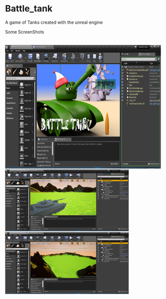 # Battle_tank
A game of Tanks created with the unreal engine

Some ScreenShots
<br/><br/><br/>
<img src="Images/Capture3.PNG" height="400" width="814"/><br/>
<img src="Images/Capture.PNG" height="200" width="400"/> &nbsp;&nbsp;<img src="Images/Capture2.PNG" height="200" width="400"/>
